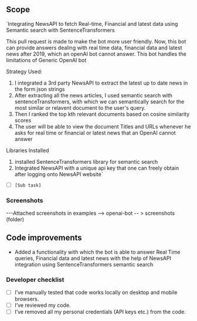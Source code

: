 ## Scope
`Integrating NewsAPI to fetch Real-time, Financial and latest data using Semantic search with SentenceTransformers


This pull request is made to make the bot more user friendly. Now, this bot can provide answers dealing with real time data, 
financial data and latest news after 2019, which an openAI bot cannot answer. This bot handles the limitations of Generic OpenAI bot

Strategy Used:

1. I integrated a 3rd party NewsAPI to extract the latest up to date news in the form json strings
2. After extracting all the news articles, I used semantic search with sentenceTransformers, with which we can semantically search
for the most similar or relavent document to the user's query. 
3. Then I ranked the top kth relevant documents based on cosine similarity scores
4. The user will be able to view the document Titles and URLs whenever he asks for real time or financial or latest news that an OpenAI
cannot answer

Libraries Installed
1. installed SentenceTransformers library for semantic search 
2. Integrated NewsAPI with a unique api key that one can freely obtain after logging onto NewsAPI website`



- [ ] `[Sub task]`


### Screenshots
---Attached screenshots in examples --> openai-bot -- > screenshots (folder)


## Code improvements
- Added a functionality with which the bot is able to answer Real Time queries, Financial data and latest news
with the help of NewsAPI integration using SentenceTransformers semantic search


### Developer checklist
- [ ] I’ve manually tested that code works locally on desktop and mobile browsers.
- [ ] I’ve reviewed my code.
- [ ] I’ve removed all my personal credentials (API keys etc.) from the code.